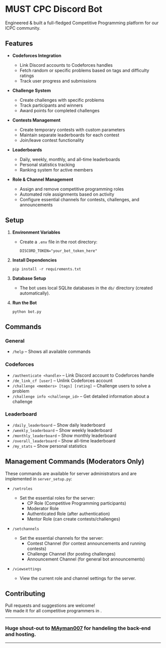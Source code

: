 # MUST CPC Discord Bot

Engineered & built a full-fledged Competitive Programming platform for our ICPC community.

## Features

- **Codeforces Integration**
  - Link Discord accounts to Codeforces handles
  - Fetch random or specific problems based on tags and difficulty ratings
  - Track user progress and submissions

- **Challenge System**
  - Create challenges with specific problems
  - Track participants and winners
  - Award points for completed challenges

- **Contests Management**
  - Create temporary contests with custom parameters
  - Maintain separate leaderboards for each contest
  - Join/leave contest functionality

- **Leaderboards**
  - Daily, weekly, monthly, and all-time leaderboards
  - Personal statistics tracking
  - Ranking system for active members

- **Role & Channel Management**
  - Assign and remove competitive programming roles
  - Automated role assignments based on activity
  - Configure essential channels for contests, challenges, and announcements

## Setup

1. **Environment Variables**
   - Create a `.env` file in the root directory:
     ```
     DISCORD_TOKEN="your_bot_token_here"
     ```

2. **Install Dependencies**
   ```shell
   pip install -r requirements.txt
   ```

3. **Database Setup**
   - The bot uses local SQLite databases in the `db/` directory (created automatically).

4. **Run the Bot**
   ```shell
   python bot.py
   ```

## Commands

### General
- `/help` – Shows all available commands

### Codeforces
- `/authenticate <handle>` – Link Discord account to Codeforces handle
- `/de_link_cf [user]` – Unlink Codeforces account
- `/challenge <members> [tags] [rating]` – Challenge users to solve a problem
- `/challenge info <challenge_id>` – Get detailed information about a challenge

### Leaderboard
- `/daily_leaderboard` – Show daily leaderboard
- `/weekly_leaderboard` – Show weekly leaderboard
- `/monthly_leaderboard` – Show monthly leaderboard
- `/overall_leaderboard` – Show all-time leaderboard
- `/my_stats` – Show personal statistics

## Management Commands (Moderators Only)

These commands are available for server administrators and are implemented in `server_setup.py`:

- `/setroles`
  - Set the essential roles for the server:
    - CP Role (Competitive Programming participants)
    - Moderator Role
    - Authenticated Role (after authentication)
    - Mentor Role (can create contests/challenges)

- `/setchannels`
  - Set the essential channels for the server:
    - Contest Channel (for contest announcements and running contests)
    - Challenge Channel (for posting challenges)
    - Announcement Channel (for general bot announcements)

- `/viewsettings`
  - View the current role and channel settings for the server.

## Contributing

Pull requests and suggestions are welcome!  
We made it for all competitive programmers in . 

----

### Huge shout-out to [MAyman007](https://github.com/MAyman007) for handeling the back-end and hosting.

---